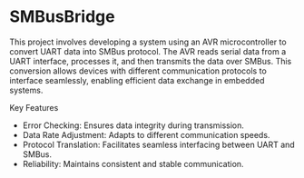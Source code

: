 # SMBusBridge
This project involves developing a system using an AVR microcontroller to convert UART data into SMBus protocol. The AVR reads serial data from a UART interface, processes it, and then transmits the data over SMBus. This conversion allows devices with different communication protocols to interface seamlessly, enabling efficient data exchange in embedded systems.

Key Features

- Error Checking: Ensures data integrity during transmission.
- Data Rate Adjustment: Adapts to different communication speeds.
- Protocol Translation: Facilitates seamless interfacing between UART and SMBus.
- Reliability: Maintains consistent and stable communication.
